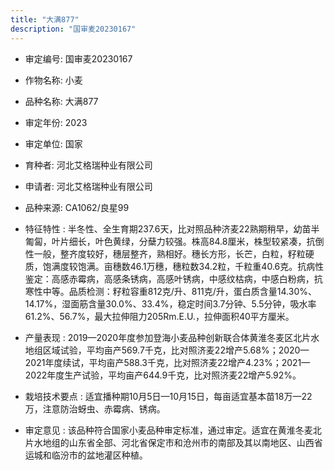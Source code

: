 ```yaml
---
title: "大满877"
description: "国审麦20230167"
---
```

* 审定编号:  国审麦20230167

*  作物名称:  小麦

*  品种名称:  大满877

*  审定年份:  2023

*  审定单位:  国家

* 育种者:  河北艾格瑞种业有限公司

*  申请者:  河北艾格瑞种业有限公司

*  品种来源:  CA1062/良星99

*  特征特性 : 
半冬性、全生育期237.6天，比对照品种济麦22熟期稍早，幼苗半匍匐，叶片细长，叶色黄绿，分蘖力较强。株高84.8厘米，株型较紧凑，抗倒性一般，整齐度较好，穗层整齐，熟相好。穗长方形，长芒，白粒，籽粒硬质，饱满度较饱满。亩穗数46.1万穗，穗粒数34.2粒，千粒重40.6克。抗病性鉴定：高感赤霉病，高感条锈病，高感叶锈病，中感纹枯病，中感白粉病，抗寒性中等。品质检测：籽粒容重812克/升、811克/升，蛋白质含量14.30%、14.17%，湿面筋含量30.0%、33.4%，稳定时间3.7分钟、5.5分钟，吸水率61.2%、56.7%，最大拉伸阻力205Rm.E.U.，拉伸面积40平方厘米。
 
*  产量表现 : 
2019—2020年度参加登海小麦品种创新联合体黄淮冬麦区北片水地组区域试验，平均亩产569.7千克，比对照济麦22增产5.68%；2020—2021年度续试，平均亩产588.3千克，比对照济麦22增产4.23%；2021—2022年度生产试验，平均亩产644.9千克，比对照济麦22增产5.92%。

*  栽培技术要点 : 
适宜播种期10月5日—10月15日，每亩适宜基本苗18万—22万，注意防治蚜虫、赤霉病、锈病。

*  审定意见 : 
该品种符合国家小麦品种审定标准，通过审定。适宜在黄淮冬麦北片水地组的山东省全部、河北省保定市和沧州市的南部及其以南地区、山西省运城和临汾市的盆地灌区种植。

